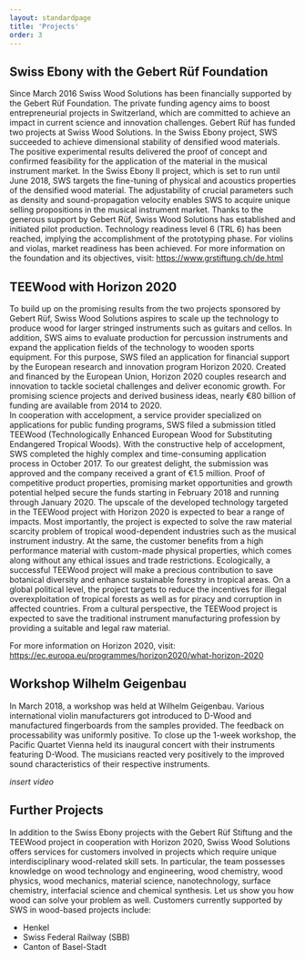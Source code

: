 ```yaml
---
layout: standardpage
title: 'Projects'
order: 3
---
```

## Swiss Ebony with the Gebert Rüf Foundation

Since March 2016 Swiss Wood Solutions has been financially supported by the Gebert Rüf Foundation. The private funding agency aims to boost entrepreneurial projects in Switzerland, which are committed to achieve an impact in current science and innovation challenges.
Gebert Rüf has funded two projects at Swiss Wood Solutions. In the Swiss Ebony project, SWS succeeded to achieve dimensional stability of densified wood materials. The positive experimental results delivered the proof of concept and confirmed feasibility for the application of the material in the musical instrument market.
In the Swiss Ebony II project, which is set to run until June 2018, SWS targets the fine-tuning of physical and acoustics properties of the densified wood material. The adjustability of crucial parameters such as density and sound-propagation velocity enables SWS to acquire unique selling propositions in the musical instrument market.
Thanks to the generous support by Gebert Rüf, Swiss Wood Solutions has established and initiated pilot production. Technology readiness level 6 (TRL 6) has been reached, implying the accomplishment of the prototyping phase. For violins and violas, market readiness has been achieved.
For more information on the foundation and its objectives, visit: https://www.grstiftung.ch/de.html

## TEEWood with Horizon 2020

To build up on the promising results from the two projects sponsored by Gebert Rüf, Swiss Wood Solutions aspires to scale up the technology to produce wood for larger stringed instruments such as guitars and cellos. In addition, SWS aims to evaluate production for percussion instruments and expand the application fields of the technology to wooden sports equipment.
For this purpose, SWS filed an application for financial support by the European research and innovation program Horizon 2020. Created and financed by the European Union, Horizon 2020 couples research and innovation to tackle societal challenges and deliver economic growth. For promising science projects and derived business ideas, nearly €80 billion of funding are available from 2014 to 2020.  
In cooperation with accelopment, a service provider specialized on applications for public funding programs, SWS filed a submission titled TEEWood (Technologically Enhanced European Wood for Substituting Endangered Tropical Woods). With the constructive help of accelopment, SWS completed the highly complex and time-consuming application process in October 2017. To our greatest delight, the submission was approved and the company received a grant of €1.5 million. Proof of competitive product properties, promising market opportunities and growth potential helped secure the funds starting in February 2018 and running through January 2020.
The upscale of the developed technology targeted in the TEEWood project with Horizon 2020 is expected to bear a range of impacts. Most importantly, the project is expected to solve the raw material scarcity problem of tropical wood-dependent industries such as the musical instrument industry. At the same, the customer benefits from a high performance material with custom-made physical properties, which comes along without any ethical issues and trade restrictions.
Ecologically, a successful TEEWood project will make a precious contribution to save botanical diversity and enhance sustainable forestry in tropical areas. On a global political level, the project targets to reduce the incentives for illegal overexploitation of tropical forests as well as for piracy and corruption in affected countries. From a cultural perspective, the TEEWood project is expected to save the traditional instrument manufacturing profession by providing a suitable and legal raw material.  

For more information on Horizon 2020, visit: https://ec.europa.eu/programmes/horizon2020/what-horizon-2020

## Workshop Wilhelm Geigenbau

In March 2018, a workshop was held at Wilhelm Geigenbau. Various international violin manufacturers got introduced to D-Wood and manufactured fingerboards from the samples provided. The feedback on processability was uniformly positive. To close up the 1-week workshop, the Pacific Quartet Vienna held its inaugural concert with their instruments featuring D-Wood. The musicians reacted very positively to the improved sound characteristics of their respective instruments.

_insert video_

## Further Projects

In addition to the Swiss Ebony projects with the Gebert Rüf Stiftung and the TEEWood project in cooperation with Horizon 2020, Swiss Wood Solutions offers services for customers involved in projects which require unique interdisciplinary wood-related skill sets. In particular, the team possesses knowledge on wood technology and engineering, wood chemistry, wood physics, wood mechanics, material science, nanotechnology, surface chemistry, interfacial science and chemical synthesis.  Let us show you how wood can solve your problem as well. Customers currently supported by SWS in wood-based projects include:

* Henkel
* Swiss Federal Railway (SBB)
* Canton of Basel-Stadt
